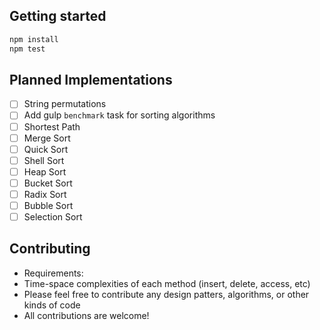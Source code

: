 ## Getting started

```bash
npm install
npm test
```

## Planned Implementations
- [ ] String permutations
- [ ] Add gulp `benchmark` task for sorting algorithms
- [ ] Shortest Path
- [ ] Merge Sort
- [ ] Quick Sort
- [ ] Shell Sort
- [ ] Heap Sort
- [ ] Bucket Sort
- [ ] Radix Sort
- [ ] Bubble Sort
- [ ] Selection Sort

## Contributing

* Requirements:
 * Time-space complexities of each method (insert, delete, access, etc)
* Please feel free to contribute any design patters, algorithms, or other kinds of code
* All contributions are welcome!
